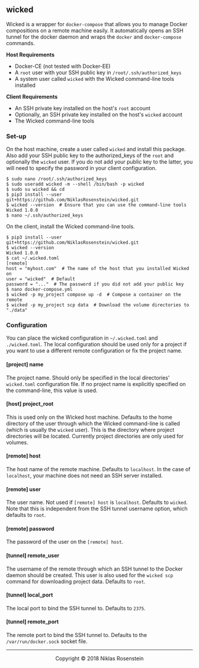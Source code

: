## wicked

Wicked is a wrapper for `docker-compose` that allows you to manage Docker
compositions on a remote machine easily. It automatically opens an SSH tunnel
for the docker daemon and wraps the `docker` and `docker-compose` commands.

__Host Requirements__

* Docker-CE (not tested with Docker-EE)
* A `root` user with your SSH public key in `/root/.ssh/authorized_keys`
* A system user called `wicked` with the Wicked command-line tools installed

__Client Requirements__

* An SSH private key installed on the host's `root` account
* Optionally, an SSH private key installed on the host's `wicked` account
* The Wicked command-line tools

### Set-up

On the host machine, create a user called `wicked` and install this package.
Also add your SSH public key to the authorized_keys of the `root` and
optionally the `wicked` user. If you do not add your public key to the latter,
you will need to specify the password in your client configuration.

    $ sudo nano /root/.ssh/authorized_keys
    $ sudo useradd wicked -m --shell /bin/bash -p wicked
    $ sudo su wicked && cd
    $ pip3 install --user git+https://github.com/NiklasRosenstein/wicked.git
    $ wicked --version  # Ensure that you can use the command-line tools
    Wicked 1.0.0
    $ nano ~/.ssh/authorized_keys

On the client, install the Wicked command-line tools.

    $ pip3 install --user git+https://github.com/NiklasRosenstein/wicked.git
    $ wicked --version
    Wicked 1.0.0
    $ cat ~/.wicked.toml
    [remote]
    host = "myhost.com"  # The name of the host that you installed Wicked on
    user = "wicked"  # Default
    password = "..."  # The password if you did not add your public key
    $ nano docker-compose.yml
    $ wicked -p my_project compose up -d  # Compose a container on the remote
    $ wicked -p my_project scp data  # Download the volume directories to "./data"

### Configuration

You can place the wicked configuration in `~/.wicked.toml` and `./wicked.toml`.
The local configuration should be used only for a project if you want to use a
different remote configuration or fix the project name.

#### [project] name

The project name. Should only be specified in the local directories'
`wicked.toml` configuration file. If no project name is explicitly specified
on the command-line, this value is used.

#### [host] project_root

This is used only on the Wicked host machine. Defaults to the home directory
of the user through which the Wicked command-line is called (which is usually
the `wicked` user). This is the directory where project directories will be
located. Currently project directories are only used for volumes.

#### [remote] host

The host name of the remote machine. Defaults to `localhost`. In the case of
`localhost`, your machine does not need an SSH server installed.

#### [remote] user

The user name. Not used if `[remote] host` is `localhost`. Defaults to
`wicked`. Note that this is independent from the SSH tunnel username option,
which defaults to `root`.

#### [remote] password

The password of the user on the `[remote] host`.

#### [tunnel] remote_user

The username of the remote through which an SSH tunnel to the Docker daemon
should be created. This user is also used for the `wicked scp` command for
downloading project data. Defaults to `root`.

#### [tunnel] local_port

The local port to bind the SSH tunnel to. Defaults to `2375`.

#### [tunnel] remote_port

The remote port to bind the SSH tunnel to. Defaults to the
`/var/run/docker.sock` socket file.

---

<p align="center">Copyright &copy; 2018 Niklas Rosenstein</p>
